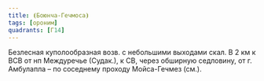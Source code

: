 ```yaml
---
title: ⦗Боюнча-Гечмоса⦘
tags: [ороним]
quadrants: [Г14]
---
```


Безлесная куполообразная возв. с небольшими выходами скал. В 2 км к ВСВ от нп
Междуречье (Судак.), к СВ, через обширную седловину, от г. Амбулапла – по
соседнему проходу Мойса-Гечмез (см.).
